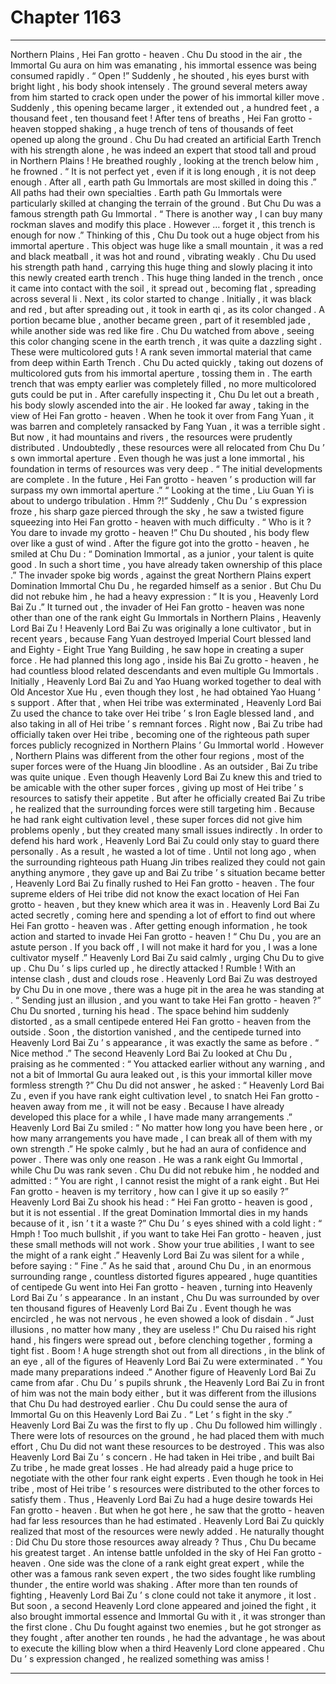 
# Chapter 1163


---

Northern Plains , Hei Fan grotto - heaven .
Chu Du stood in the air , the Immortal Gu aura on him was emanating , his immortal essence was being consumed rapidly .
“ Open !”
Suddenly , he shouted , his eyes burst with bright light , his body shook intensely .
The ground several meters away from him started to crack open under the power of his immortal killer move .
Suddenly , this opening became larger , it extended out , a hundred feet , a thousand feet , ten thousand feet !
After tens of breaths , Hei Fan grotto - heaven stopped shaking , a huge trench of tens of thousands of feet opened up along the ground .
Chu Du had created an artificial Earth Trench with his strength alone , he was indeed an expert that stood tall and proud in Northern Plains !
He breathed roughly , looking at the trench below him , he frowned .
“ It is not perfect yet , even if it is long enough , it is not deep enough . After all , earth path Gu Immortals are most skilled in doing this .”
All paths had their own specialties .
Earth path Gu Immortals were particularly skilled at changing the terrain of the ground .
But Chu Du was a famous strength path Gu Immortal .
“ There is another way , I can buy many rockman slaves and modify this place . However … forget it , this trench is enough for now .”
Thinking of this , Chu Du took out a huge object from his immortal aperture .
This object was huge like a small mountain , it was a red and black meatball , it was hot and round , vibrating weakly .
Chu Du used his strength path hand , carrying this huge thing and slowly placing it into this newly created earth trench .
This huge thing landed in the trench , once it came into contact with the soil , it spread out , becoming flat , spreading across several li .
Next , its color started to change .
Initially , it was black and red , but after spreading out , it took in earth qi , as its color changed . A portion became blue , another became green , part of it resembled jade , while another side was red like fire .
Chu Du watched from above , seeing this color changing scene in the earth trench , it was quite a dazzling sight .
These were multicolored guts !
A rank seven immortal material that came from deep within Earth Trench .
Chu Du acted quickly , taking out dozens of multicolored guts from his immortal aperture , tossing them in .
The earth trench that was empty earlier was completely filled , no more multicolored guts could be put in .
After carefully inspecting it , Chu Du let out a breath , his body slowly ascended into the air .
He looked far away , taking in the view of Hei Fan grotto - heaven .
When he took it over from Fang Yuan , it was barren and completely ransacked by Fang Yuan , it was a terrible sight . But now , it had mountains and rivers , the resources were prudently distributed .
Undoubtedly , these resources were all relocated from Chu Du ’ s own immortal aperture .
Even though he was just a lone immortal , his foundation in terms of resources was very deep .
“ The initial developments are complete . In the future , Hei Fan grotto - heaven ’ s production will far surpass my own immortal aperture .”
“ Looking at the time , Liu Guan Yi is about to undergo tribulation . Hmm ?!”
Suddenly , Chu Du ’ s expression froze , his sharp gaze pierced through the sky , he saw a twisted figure squeezing into Hei Fan grotto - heaven with much difficulty .
“ Who is it ? You dare to invade my grotto - heaven !” Chu Du shouted , his body flew over like a gust of wind .
After the figure got into the grotto - heaven , he smiled at Chu Du : “ Domination Immortal , as a junior , your talent is quite good . In such a short time , you have already taken ownership of this place .”
The invader spoke big words , against the great Northern Plains expert Domination Immortal Chu Du , he regarded himself as a senior .
But Chu Du did not rebuke him , he had a heavy expression : “ It is you , Heavenly Lord Bai Zu .”
It turned out , the invader of Hei Fan grotto - heaven was none other than one of the rank eight Gu Immortals in Northern Plains , Heavenly Lord Bai Zu !
Heavenly Lord Bai Zu was originally a lone cultivator , but in recent years , because Fang Yuan destroyed Imperial Court blessed land and Eighty - Eight True Yang Building , he saw hope in creating a super force .
He had planned this long ago , inside his Bai Zu grotto - heaven , he had countless blood related descendants and even multiple Gu Immortals .
Initially , Heavenly Lord Bai Zu and Yao Huang worked together to deal with Old Ancestor Xue Hu , even though they lost , he had obtained Yao Huang ’ s support .
After that , when Hei tribe was exterminated , Heavenly Lord Bai Zu used the chance to take over Hei tribe ’ s Iron Eagle blessed land , and also taking in all of Hei tribe ’ s remnant forces .
Right now , Bai Zu tribe had officially taken over Hei tribe , becoming one of the righteous path super forces publicly recognized in Northern Plains ’ Gu Immortal world .
However , Northern Plains was different from the other four regions , most of the super forces were of the Huang Jin bloodline . As an outsider , Bai Zu tribe was quite unique . Even though Heavenly Lord Bai Zu knew this and tried to be amicable with the other super forces , giving up most of Hei tribe ’ s resources to satisfy their appetite .
But after he officially created Bai Zu tribe , he realized that the surrounding forces were still targeting him . Because he had rank eight cultivation level , these super forces did not give him problems openly , but they created many small issues indirectly .
In order to defend his hard work , Heavenly Lord Bai Zu could only stay to guard there personally . As a result , he wasted a lot of time .
Until not long ago , when the surrounding righteous path Huang Jin tribes realized they could not gain anything anymore , they gave up and Bai Zu tribe ’ s situation became better , Heavenly Lord Bai Zu finally rushed to Hei Fan grotto - heaven .
The four supreme elders of Hei tribe did not know the exact location of Hei Fan grotto - heaven , but they knew which area it was in .
Heavenly Lord Bai Zu acted secretly , coming here and spending a lot of effort to find out where Hei Fan grotto - heaven was .
After getting enough information , he took action and started to invade Hei Fan grotto - heaven !
“ Chu Du , you are an astute person . If you back off , I will not make it hard for you , I was a lone cultivator myself .” Heavenly Lord Bai Zu said calmly , urging Chu Du to give up .
Chu Du ’ s lips curled up , he directly attacked !
Rumble !
With an intense clash , dust and clouds rose .
Heavenly Lord Bai Zu was destroyed by Chu Du in one move , there was a huge pit in the area he was standing at .
“ Sending just an illusion , and you want to take Hei Fan grotto - heaven ?” Chu Du snorted , turning his head .
The space behind him suddenly distorted , as a small centipede entered Hei Fan grotto - heaven from the outside .
Soon , the distortion vanished , and the centipede turned into Heavenly Lord Bai Zu ’ s appearance , it was exactly the same as before .
“ Nice method .” The second Heavenly Lord Bai Zu looked at Chu Du , praising as he commented : “ You attacked earlier without any warning , and not a bit of Immortal Gu aura leaked out , is this your immortal killer move formless strength ?”
Chu Du did not answer , he asked : “ Heavenly Lord Bai Zu , even if you have rank eight cultivation level , to snatch Hei Fan grotto - heaven away from me , it will not be easy . Because I have already developed this place for a while , I have made many arrangements .”
Heavenly Lord Bai Zu smiled : “ No matter how long you have been here , or how many arrangements you have made , I can break all of them with my own strength .”
He spoke calmly , but he had an aura of confidence and power .
There was only one reason . He was a rank eight Gu Immortal , while Chu Du was rank seven .
Chu Du did not rebuke him , he nodded and admitted : “ You are right , I cannot resist the might of a rank eight . But Hei Fan grotto - heaven is my territory , how can I give it up so easily ?”
Heavenly Lord Bai Zu shook his head : “ Hei Fan grotto - heaven is good , but it is not essential . If the great Domination Immortal dies in my hands because of it , isn ’ t it a waste ?”
Chu Du ’ s eyes shined with a cold light : “ Hmph ! Too much bullshit , if you want to take Hei Fan grotto - heaven , just these small methods will not work . Show your true abilities , I want to see the might of a rank eight .”
Heavenly Lord Bai Zu was silent for a while , before saying : “ Fine .”
As he said that , around Chu Du , in an enormous surrounding range , countless distorted figures appeared , huge quantities of centipede Gu went into Hei Fan grotto - heaven , turning into Heavenly Lord Bai Zu ’ s appearance .
In an instant , Chu Du was surrounded by over ten thousand figures of Heavenly Lord Bai Zu .
Event though he was encircled , he was not nervous , he even showed a look of disdain .
“ Just illusions , no matter how many , they are useless !” Chu Du raised his right hand , his fingers were spread out , before clenching together , forming a tight fist .
Boom !
A huge strength shot out from all directions , in the blink of an eye , all of the figures of Heavenly Lord Bai Zu were exterminated .
“ You made many preparations indeed .” Another figure of Heavenly Lord Bai Zu came from afar .
Chu Du ’ s pupils shrunk , the Heavenly Lord Bai Zu in front of him was not the main body either , but it was different from the illusions that Chu Du had destroyed earlier .
Chu Du could sense the aura of Immortal Gu on this Heavenly Lord Bai Zu .
“ Let ’ s fight in the sky .” Heavenly Lord Bai Zu was the first to fly up .
Chu Du followed him willingly .
There were lots of resources on the ground , he had placed them with much effort , Chu Du did not want these resources to be destroyed .
This was also Heavenly Lord Bai Zu ’ s concern .
He had taken in Hei tribe , and built Bai Zu tribe , he made great losses . He had already paid a huge price to negotiate with the other four rank eight experts . Even though he took in Hei tribe , most of Hei tribe ’ s resources were distributed to the other forces to satisfy them .
Thus , Heavenly Lord Bai Zu had a huge desire towards Hei Fan grotto - heaven .
But when he got here , he saw that the grotto - heaven had far less resources than he had estimated .
Heavenly Lord Bai Zu quickly realized that most of the resources were newly added . He naturally thought : Did Chu Du store those resources away already ?
Thus , Chu Du became his greatest target .
An intense battle unfolded in the sky of Hei Fan grotto - heaven .
One side was the clone of a rank eight great expert , while the other was a famous rank seven expert , the two sides fought like rumbling thunder , the entire world was shaking .
After more than ten rounds of fighting , Heavenly Lord Bai Zu ’ s clone could not take it anymore , it lost .
But soon , a second Heavenly Lord clone appeared and joined the fight , it also brought immortal essence and Immortal Gu with it , it was stronger than the first clone .
Chu Du fought against two enemies , but he got stronger as they fought , after another ten rounds , he had the advantage , he was about to execute the killing blow when a third Heavenly Lord clone appeared .
Chu Du ’ s expression changed , he realized something was amiss !

---

